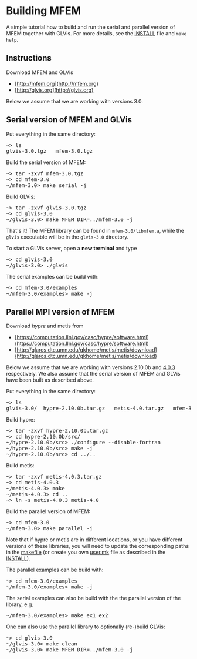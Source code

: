 # Building MFEM

A simple tutorial how to build and run the serial and parallel version of MFEM together with GLVis. For more details, see the [INSTALL](https://raw.githubusercontent.com/mfem/mfem/master/INSTALL) file and `make help`.

## Instructions

Download MFEM and GLVis

  - [http://mfem.org](http://mfem.org)
  - [http://glvis.org](http://glvis.org)

Below we assume that we are working with versions 3.0.

## Serial version of MFEM and GLVis

Put everything in the same directory:
<pre>
~> ls
glvis-3.0.tgz   mfem-3.0.tgz
</pre>

Build the serial version of MFEM:
<pre>
~> tar -zxvf mfem-3.0.tgz
~> cd mfem-3.0
~/mfem-3.0> make serial -j
</pre>

Build GLVis:
<pre>
~> tar -zxvf glvis-3.0.tgz
~> cd glvis-3.0
~/glvis-3.0> make MFEM_DIR=../mfem-3.0 -j
</pre>

That's it! The MFEM library can be found in `mfem-3.0/libmfem.a`, while the `glvis` executable will be in the `glvis-3.0` directory.

To start a GLVis server, open a **new terminal** and type
<pre>
~> cd glvis-3.0
~/glvis-3.0> ./glvis
</pre>

The serial examples can be build with:
<pre>
~> cd mfem-3.0/examples
~/mfem-3.0/examples> make -j
</pre>

## Parallel MPI version of MFEM

Download *hypre* and metis from

  - [https://computation.llnl.gov/casc/hypre/software.html](https://computation.llnl.gov/casc/hypre/software.html)
  - [http://glaros.dtc.umn.edu/gkhome/metis/metis/download](http://glaros.dtc.umn.edu/gkhome/metis/metis/download)

Below we assume that we are working with versions 2.10.0b and [4.0.3](http://glaros.dtc.umn.edu/gkhome/fetch/sw/metis/OLD/metis-4.0.3.tar.gz) respectively. We also assume that the serial version of MFEM and GLVis have been built as described above.

Put everything in the same directory:
<pre>
~> ls
glvis-3.0/  hypre-2.10.0b.tar.gz   metis-4.0.tar.gz   mfem-3.0/
</pre>

Build hypre:
<pre>
~> tar -zxvf hypre-2.10.0b.tar.gz
~> cd hypre-2.10.0b/src/
~/hypre-2.10.0b/src> ./configure --disable-fortran
~/hypre-2.10.0b/src> make -j
~/hypre-2.10.0b/src> cd ../..
</pre>

Build metis:
<pre>
~> tar -zxvf metis-4.0.3.tar.gz
~> cd metis-4.0.3
~/metis-4.0.3> make
~/metis-4.0.3> cd ..
~> ln -s metis-4.0.3 metis-4.0
</pre>

Build the parallel version of MFEM:
<pre>
~> cd mfem-3.0
~/mfem-3.0> make parallel -j
</pre>

Note that if hypre or metis are in different locations, or you have different versions of these libraries, you will need to update the corresponding paths in the [makefile](https://raw.githubusercontent.com/mfem/mfem/master/makefile) (or create you own [user.mk](https://raw.githubusercontent.com/mfem/mfem/master/config/user.mk.in) file as described in the [INSTALL](https://raw.githubusercontent.com/mfem/mfem/master/INSTALL)).

The parallel examples can be build with:
<pre>
~> cd mfem-3.0/examples
~/mfem-3.0/examples> make -j
</pre>

The serial examples can also be build with the the parallel version of the library, e.g.
<pre>
~/mfem-3.0/examples> make ex1 ex2
</pre>

One can also use the parallel library to optionally (re-)build GLVis:
<pre>
~> cd glvis-3.0
~/glvis-3.0> make clean
~/glvis-3.0> make MFEM_DIR=../mfem-3.0 -j
</pre>
